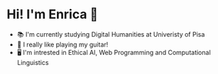 ### <h1>Hi! I'm Enrica 👋</h1>

<!--
**enricadirado/enricadirado** is a ✨ _special_ ✨ repository because its `README.md` (this file) appears on your GitHub profile.

Here are some ideas to get you started:

- 🔭 I’m currently working on ...
- 🌱 I’m currently learning ...
- 👯 I’m looking to collaborate on ...
- 🤔 I’m looking for help with ...
- 💬 Ask me about ...
- 📫 How to reach me: ...
- 😄 Pronouns: ...
- ⚡ Fun fact: ...
-->

- 📚 I'm currently studying Digital Humanities at Univeristy of Pisa
- 🎸 I really like playing my guitar!
- 🖥️ I'm intrested in Ethical AI, Web Programming and Computational Linguistics
